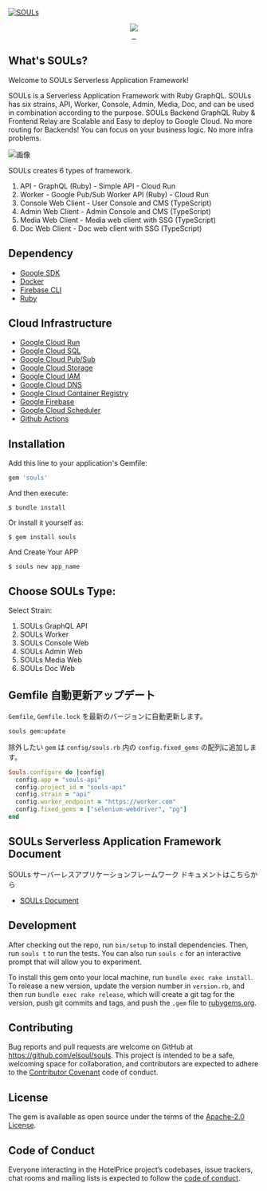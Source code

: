 [![SOULs](https://storage.googleapis.com/souls/souls-ogp-vertical.jpg)](https://rubygems.org/gems/souls)

<p align="center">
  <a aria-label="Ruby logo" href="https://el-soul.com">
    <img src="https://badgen.net/badge/icon/Made%20by%20ELSOUL?icon=ruby&label&color=black&labelColor=black">
  </a>
  <br/>

  <a aria-label="Ruby Gem version" href="https://rubygems.org/gems/souls">
    <img alt="" src="https://badgen.net/rubygems/v/souls/latest">
  </a>
  <a aria-label="Downloads Number" href="https://rubygems.org/gems/souls">
    <img alt="" src="https://badgen.net/rubygems/dt/souls">
  </a>
  <a aria-label="License" href="https://github.com/elsoul/souls/blob/master/LICENSE">
    <img alt="" src="https://badgen.net/badge/license/Apache/blue">
  </a>
</p>

## What's SOULs?

Welcome to SOULs Serverless Application Framework!

SOULs is a Serverless Application Framework with Ruby GraphQL. 
SOULs has six strains, API, Worker, Console, Admin, Media, Doc, and can be used in combination according to the purpose. SOULs Backend GraphQL Ruby & Frontend Relay are Scalable and Easy to deploy to Google Cloud. No more routing for Backends!
You can focus on your business logic. No more infra problems.

![画像](https://storage.googleapis.com/souls-bucket/imgs/SOUL.jpg)

SOULs creates 6 types of framework.

1. API - GraphQL (Ruby) - Simple API - Cloud Run
2. Worker - Google Pub/Sub Worker API (Ruby) - Cloud Run
3. Console Web Client - User Console and CMS (TypeScript)
4. Admin Web Client - Admin Console and CMS (TypeScript)
5. Media Web Client - Media web client with SSG (TypeScript)
6. Doc Web Client - Doc web client with SSG (TypeScript)

## Dependency

- [Google SDK](https://cloud.google.com/sdk/docs)
- [Docker](https://www.docker.com/)
- [Firebase CLI](https://firebase.google.com/docs/cli)
- [Ruby](https://www.ruby-lang.org)

## Cloud Infrastructure

- [Google Cloud Run](https://cloud.google.com/run)
- [Google Cloud SQL](https://cloud.google.com/sql)
- [Google Cloud Pub/Sub](https://cloud.google.com/pubsub)
- [Google Cloud Storage](https://cloud.google.com/run)
- [Google Cloud IAM](https://cloud.google.com/iam)
- [Google Cloud DNS](https://cloud.google.com/dns)
- [Google Cloud Container Registry](https://cloud.google.com/container-registry)
- [Google Firebase](https://firebase.google.com/)
- [Google Cloud Scheduler](https://cloud.google.com/scheduler)
- [Github Actions](https://github.com/features/actions)

## Installation

Add this line to your application's Gemfile:

```ruby
gem 'souls'
```

And then execute:

    $ bundle install

Or install it yourself as:

    $ gem install souls

And Create Your APP

    $ souls new app_name

## Choose SOULs Type:

Select Strain:
1. SOULs GraphQL API
2. SOULs Worker
3. SOULs Console Web
4. SOULs Admin Web
5. SOULs Media Web
6. SOULs Doc Web


## Gemfile 自動更新アップデート

`Gemfile`, `Gemfile.lock` を最新のバージョンに自動更新します。

```
souls gem:update
```


除外したい `gem` は `config/souls.rb` 内の
`config.fixed_gems` の配列に追加します。


```ruby
Souls.configure do |config|
  config.app = "souls-api"
  config.project_id = "souls-api"
  config.strain = "api"
  config.worker_endpoint = "https://worker.com"
  config.fixed_gems = ["selenium-webdriver", "pg"]
end
```



## SOULs Serverless Application Framework Document

SOULs サーバーレスアプリケーションフレームワーク
ドキュメントはこちらから
- [SOULs Document](https://souls.elsoul.nl/)



## Development

After checking out the repo, run `bin/setup` to install dependencies. Then, run `souls t` to run the tests. You can also run `souls c` for an interactive prompt that will allow you to experiment.

To install this gem onto your local machine, run `bundle exec rake install`. To release a new version, update the version number in `version.rb`, and then run `bundle exec rake release`, which will create a git tag for the version, push git commits and tags, and push the `.gem` file to [rubygems.org](https://rubygems.org/gems/souls).

## Contributing

Bug reports and pull requests are welcome on GitHub at https://github.com/elsoul/souls. This project is intended to be a safe, welcoming space for collaboration, and contributors are expected to adhere to the [Contributor Covenant](http://contributor-covenant.org) code of conduct.

## License

The gem is available as open source under the terms of the [Apache-2.0 License](https://www.apache.org/licenses/LICENSE-2.0).

## Code of Conduct

Everyone interacting in the HotelPrice project’s codebases, issue trackers, chat rooms and mailing lists is expected to follow the [code of conduct](https://github.com/elsoul/souls/blob/master/CODE_OF_CONDUCT.md).

